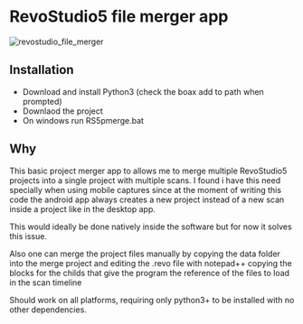 # RevoStudio5 file merger app

![revostudio_file_merger](https://github.com/X3msnake/revostudio5_file_merger/assets/11083514/7e404238-fe90-48e2-b5aa-e7534f908670)

## Installation

- Download and install Python3 (check the boax add to path when prompted)
- Downlaod the project
- On windows run RS5pmerge.bat

## Why

This basic project merger app to allows me to merge multiple RevoStudio5 projects into a single project with multiple scans.
I found i have this need specially when using mobile captures since at the moment of writing this code the android app always creates a new project instead of a new scan inside a project like in the desktop app.

This would ideally be done natively inside the software but for now it solves this issue.

Also one can merge the project files manually by copying the data folder into the merge project and editing the .revo file with notepad++ copying the blocks for the childs that give the program the reference of the files to load in the scan timeline

Should work on all platforms, requiring only python3+ to be installed with no other dependencies.
